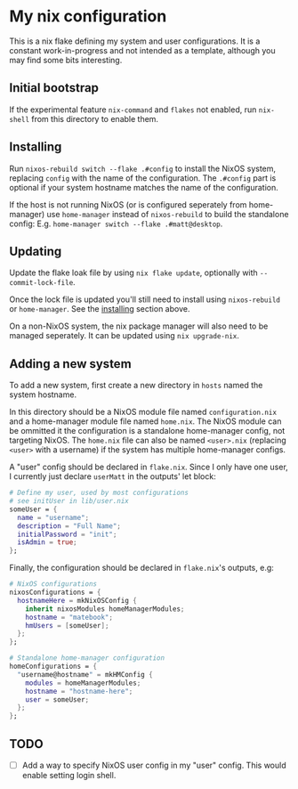 # My nix configuration

This is a nix flake defining my system and user configurations.
It is a constant work-in-progress and not intended as a template, although you may find some bits interesting.

## Initial bootstrap

If the experimental feature `nix-command` and `flakes` not enabled, run `nix-shell` from this directory to enable them.

## Installing

Run `nixos-rebuild switch --flake .#config` to install the NixOS system, replacing `config` with the name of the configuration.
The `.#config` part is optional if your system hostname matches the name of the configuration.

If the host is not running NixOS (or is configured seperately from home-manager) use `home-manager` instead of `nixos-rebuild`
to build the standalone config: E.g. `home-manager switch --flake .#matt@desktop`.

## Updating

Update the flake loak file by using `nix flake update`, optionally with `--commit-lock-file`.

Once the lock file is updated you'll still need to install using `nixos-rebuild` or `home-manager`.
See the [installing](#installing) section above.

On a non-NixOS system, the nix package manager will also need to be managed seperately.
It can be updated using `nix upgrade-nix`.

## Adding a new system

To add a new system, first create a new directory in `hosts` named the system hostname.

In this directory should be a NixOS module file named `configuration.nix` and a home-manager module file named `home.nix`.
The NixOS module can be ommitted it the configuration is a standalone home-manager config, not targeting NixOS.
The `home.nix` file can also be named `<user>.nix` (replacing `<user>` with a username) if the system has multiple home-manager configs.

A "user" config should be declared in `flake.nix`. Since I only have one user, I currently just declare `userMatt` in the outputs' let block:

```nix
# Define my user, used by most configurations
# see initUser in lib/user.nix
someUser = {
  name = "username";
  description = "Full Name";
  initialPassword = "init";
  isAdmin = true;
};
```

Finally, the configuration should be declared in `flake.nix`'s outputs, e.g:

```nix
# NixOS configurations
nixosConfigurations = {
  hostnameHere = mkNixOSConfig {
    inherit nixosModules homeManagerModules;
    hostname = "matebook";
    hmUsers = [someUser];
  };
};
```

```nix
# Standalone home-manager configuration
homeConfigurations = {
  "username@hostname" = mkHMConfig {
    modules = homeManagerModules;
    hostname = "hostname-here";
    user = someUser;
  };
};
```

## TODO

- [ ] Add a way to specify NixOS user config in my "user" config. This would enable setting login shell.

